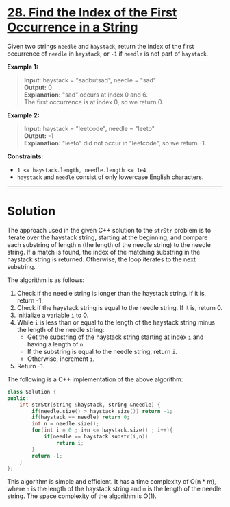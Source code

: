 # [28. Find the Index of the First Occurrence in a String](https://leetcode.com/problems/find-the-index-of-the-first-occurrence-in-a-string/)

Given two strings `needle` and `haystack`, return the index of the first occurrence of `needle` in `haystack`, or `-1` if `needle` is not part of `haystack`.

**Example 1:**

>**Input:** haystack = "sadbutsad", needle = "sad"<br>
**Output:** 0<br>
**Explanation:** "sad" occurs at index 0 and 6.<br>
The first occurrence is at index 0, so we return 0.

**Example 2:**

>**Input:** haystack = "leetcode", needle = "leeto"<br>
**Output:** -1<br>
**Explanation:** "leeto" did not occur in "leetcode", so we return -1.
 

**Constraints:**

- `1 <= haystack.length, needle.length <= 1e4`
- `haystack` and `needle` consist of only lowercase English characters.
---
# Solution

The approach used in the given C++ solution to the `strStr` problem is to iterate over the haystack string, starting at the beginning, and compare each substring of length `n` (the length of the needle string) to the needle string. If a match is found, the index of the matching substring in the haystack string is returned. Otherwise, the loop iterates to the next substring.

The algorithm is as follows:

1. Check if the needle string is longer than the haystack string. If it is, return -1.
2. Check if the haystack string is equal to the needle string. If it is, return 0.
3. Initialize a variable `i` to 0.
4. While `i` is less than or equal to the length of the haystack string minus the length of the needle string:
    * Get the substring of the haystack string starting at index `i` and having a length of `n`.
    * If the substring is equal to the needle string, return `i`.
    * Otherwise, increment `i`.
5. Return -1.

The following is a C++ implementation of the above algorithm:

```c++
class Solution {
public:
    int strStr(string &haystack, string &needle) {
        if(needle.size() > haystack.size()) return -1;
        if(haystack == needle) return 0;
        int n = needle.size();
        for(int i = 0 ; i+n <= haystack.size() ; i++){
            if(needle == haystack.substr(i,n))
                return i;
        }
        return -1;
    }
};
```

This algorithm is simple and efficient. It has a time complexity of O(n * m), where `n` is the length of the haystack string and `m` is the length of the needle string. The space complexity of the algorithm is O(1).
